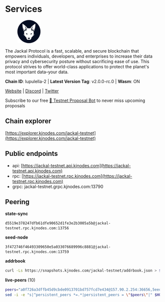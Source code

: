 # Services

<figure><img src="https://raw.githubusercontent.com/kj89/cosmos-images/main/logos/jackal.png" alt=""><figcaption></figcaption></figure>

The Jackal Protocol is a fast, scalable, and secure blockchain that empowers  individuals, developers, and enterprises to increase their data privacy and  cybersecurity posture without sacrificing ease of use. This protocol strives  to offer world-class applications to protect the planet's most important data–your data.

**Chain ID**: lupulella-2 | **Latest Version Tag**: v2.0.0-rc.0 | **Wasm**: ON

[Website](https://jackalprotocol.com) | [Discord](https://discord.com/invite/5GKym3p6rj) | [Twitter](https://twitter.com/Jackal_Protocol)



Subscribe to our free [🤖 Testnet Proposal Bot](https://t.me/kjnodes_testnet_proposal_bot) to never miss upcoming proposals


## Chain explorer
[https://explorer.kjnodes.com/jackal-testnet](https://explorer.kjnodes.com/jackal-testnet)

## Public endpoints

* api: [https://jackal-testnet.api.kjnodes.com](https://jackal-testnet.api.kjnodes.com)
* rpc: [https://jackal-testnet.rpc.kjnodes.com](https://jackal-testnet.rpc.kjnodes.com)
* grpc: jackal-testnet.grpc.kjnodes.com:13790

## Peering

**state-sync**

```text
d5519e378247dfb61dfe90652d1fe3e2b3005a5b@jackal-testnet.rpc.kjnodes.com:13756
```

**seed-node**

```text
3f472746f46493309650e5a033076689996c8881@jackal-testnet.rpc.kjnodes.com:13759
```

**addrbook**
```bash
curl -Ls https://snapshots.kjnodes.com/jackal-testnet/addrbook.json > $HOME/.canine/config/addrbook.json
```

**live-peers** (10)
```bash
peers="a0f726a3dffb45d9cbde0913701bd757fcd7e434@157.90.2.254:36656,5eedbfbe64b942f4ab54db3842acf3bfab034c24@161.97.74.88:46656,fd5b3021fe67406e63c1a3e3e89cb243bc0791c9@65.109.32.174:32656,bda5e61d05f423919783ff73dc096ac3a8eef5c3@65.108.57.170:26656,d5519e378247dfb61dfe90652d1fe3e2b3005a5b@65.109.68.190:13756,dc84774683298e57a848b59b7c0d1a70477b4fc1@213.239.207.175:48656,344d9c933f936f79f3d62eff5cd0b82775a79dac@162.19.239.230:26656,712dd67b7abe08577d394e90a4930492c8f7d2ee@65.108.124.219:41656,84af58201840781a0a62449d1dcdb0ad0cf5bdb3@91.223.3.144:26356,09d9127972ded9e22f9f11833ed7fcfa149cf1fa@65.109.92.240:19126"
sed -i -e "s|^persistent_peers *=.*|persistent_peers = \"$peers\"|" $HOME/.canine/config/config.toml
```
